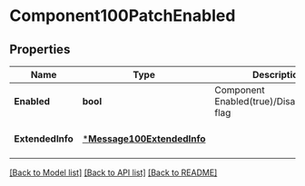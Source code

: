 # Component100PatchEnabled

## Properties
Name | Type | Description | Notes
------------ | ------------- | ------------- | -------------
**Enabled** | **bool** | Component Enabled(true)/Disabled(false) flag | [default to null]
**ExtendedInfo** | [***Message100ExtendedInfo**](Message_1.0.0_ExtendedInfo.md) |  | [optional] [default to null]

[[Back to Model list]](../README.md#documentation-for-models) [[Back to API list]](../README.md#documentation-for-api-endpoints) [[Back to README]](../README.md)

